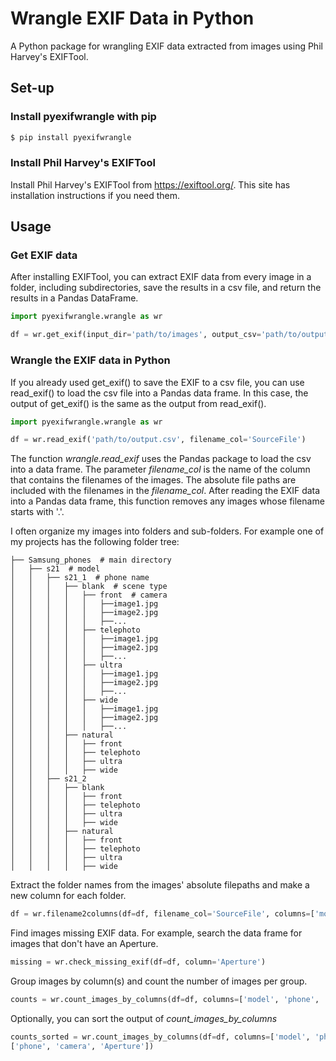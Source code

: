 # Wrangle EXIF Data in Python

A Python package for wrangling EXIF data extracted from images using Phil Harvey's EXIFTool.

## Set-up
### Install pyexifwrangle with pip

```bash
$ pip install pyexifwrangle
```

### Install Phil Harvey's EXIFTool
Install Phil Harvey's EXIFTool from https://exiftool.org/. This site has installation instructions if you need them.

## Usage
### Get EXIF data
After installing EXIFTool, you can extract EXIF data from every image in a folder, including subdirectories, save the 
results in a csv file, and return the results in a Pandas DataFrame.

```python
import pyexifwrangle.wrangle as wr

df = wr.get_exif(input_dir='path/to/images', output_csv='path/to/output.csv')
```

### Wrangle the EXIF data in Python
If you already used get_exif() to save the EXIF to a csv file, you can use read_exif() to
load the csv file into a Pandas data frame. In this case, the output of get_exif() is the same as the output
from read_exif().

```python
import pyexifwrangle.wrangle as wr

df = wr.read_exif('path/to/output.csv', filename_col='SourceFile')
```
The function *wrangle.read_exif* uses the Pandas package to load the csv into a data frame. The parameter 
*filename_col* is the name of the column that contains the filenames of the images.  The absolute file paths are 
included with the filenames in the *filename_col*. After reading the EXIF data into a Pandas data frame, this function 
removes any images whose filename starts with '.'. 

I often organize my images into folders and sub-folders. For example one of my projects has the following folder tree:
```
├── Samsung_phones  # main directory
│   ├── s21  # model
│   │   ├── s21_1  # phone name
│   │   │ 	├── blank  # scene type
│   │   │	│	├── front  # camera
│   │   │	│	│	├──image1.jpg
│   │   │	│	│	├──image2.jpg
│   │   │	│	│	├──...
│   │   │	│	├── telephoto
│   │   │	│	│	├──image1.jpg
│   │   │	│	│	├──image2.jpg
│   │   │	│	│	├──...
│   │   │	│	├── ultra
│   │   │	│	│	├──image1.jpg
│   │   │	│	│	├──image2.jpg
│   │   │	│	│	├──...
│   │   │	│	├── wide
│   │   │	│	│	├──image1.jpg
│   │   │	│	│	├──image2.jpg
│   │   │	│	│	├──...
│   │   │ 	├── natural
│   │   │	│	├── front  
│   │   │	│	├── telephoto
│   │   │	│	├── ultra
│   │   │	│	├── wide
│   │   ├── s21_2 
│   │   │ 	├── blank
│   │   │	│	├── front
│   │   │	│	├── telephoto
│   │   │	│	├── ultra
│   │   │	│	├── wide
│   │   │ 	├── natural
│   │   │	│	├── front  
│   │   │	│	├── telephoto
│   │   │	│	├── ultra
│   │   │	│	├── wide
```
Extract the folder names from the images' absolute filepaths and make a new column for each folder.
```python
df = wr.filename2columns(df=df, filename_col='SourceFile', columns=['model', 'phone', 'scene_type', 'camera', 'image'])
```

Find images missing EXIF data. For example, search the data frame for images that don't have an Aperture.
```python
missing = wr.check_missing_exif(df=df, column='Aperture')
```

Group images by column(s) and count the number of images per group.
```python
counts = wr.count_images_by_columns(df=df, columns=['model', 'phone', 'scene_type', 'camera'])
```

Optionally, you can sort the output of *count_images_by_columns*
```python
counts_sorted = wr.count_images_by_columns(df=df, columns=['model', 'phone', 'scene_type', 'camera'], sorted=
['phone', 'camera', 'Aperture'])
```
